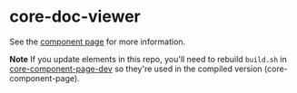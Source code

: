 core-doc-viewer
================

See the [component page](http://polymer-project.org/docs/elements/core-elements.html#core-doc-viewer) for more information.


**Note** If you update elements in this repo, you'll need to rebuild `build.sh` in [core-component-page-dev](http://github.com/Polymer/core-component-page-dev) so they're used in the compiled version (core-component-page).
